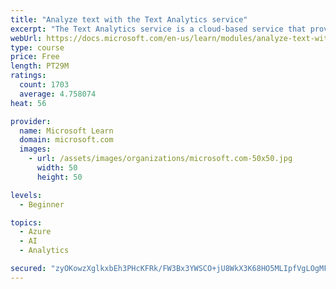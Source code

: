 ```yaml
---
title: "Analyze text with the Text Analytics service"
excerpt: "The Text Analytics service is a cloud-based service that provides advanced natural language processing over raw text for sentiment analysis, key phrase extraction, named entity recognition, and language detection."
webUrl: https://docs.microsoft.com/en-us/learn/modules/analyze-text-with-text-analytics-service/
type: course
price: Free
length: PT29M
ratings:
  count: 1703
  average: 4.758074
heat: 56

provider:
  name: Microsoft Learn
  domain: microsoft.com
  images:
    - url: /assets/images/organizations/microsoft.com-50x50.jpg
      width: 50
      height: 50

levels:
  - Beginner

topics:
  - Azure
  - AI
  - Analytics

secured: "zyOKowzXglkxbEh3PHcKFRk/FW3Bx3YWSCO+jU8WkX3K68HO5MLIpfVgLOgMF00NJ74r0HvwSviAnZuas9gvca+gnv3u6GvQC9uGSRyvaSwL+8gG7my5plVYF5KcDANXjpxxVyFd9MJnzBa636WgDkx0odt0/C+u5vab7BxNz57gv+mk9Z6T7IYpLlrN6lqeXmJ8sWCmTIMqfZjVelJwqld+KiRb34qi2y1rfhGPUPMwe2ZOEyfG9538PwzRIPoZ0CzGXJg6bn6BbS8SOVlK/nWoc/rUCRIkystcJq6YsMAcNv5WoZhPDOJ9FEodKevUwWgmccIj+FUuMg34fZkMFerjJJ+01LpJaRLAx91Nqkc+hPEKig7sn+2cQZEFUmyAaJGaP51xvca+dmBCS+7WdNk7MufSccuMmj4ngYMIzH8=;HSnCWgNx0iD62Px7qIFUOw=="
---
```


